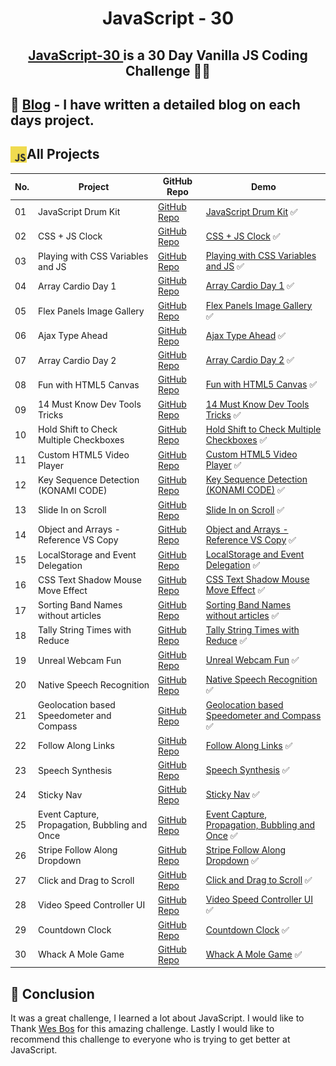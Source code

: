 <h1 align=center> JavaScript - 30 </h1>
<h2 align=center> <a href="https://javascript30.com/"> JavaScript-30 </a> is a 30 Day Vanilla JS Coding Challenge 👨‍💻 </h2>

## 📖 [Blog](https://dev.to/cenacr007_harsh/series/13349) - I have written a detailed blog on each days project.

## All Projects <img align="left" alt="JavaScript" width="26px" src="https://raw.githubusercontent.com/github/explore/80688e429a7d4ef2fca1e82350fe8e3517d3494d/topics/javascript/javascript.png" /> 

No. | Project        | GitHub Repo            | Demo
--|-----------|------------------------|---
01| JavaScript Drum Kit | [GitHub Repo](https://github.com/cenacrharsh/JS-30-Day-1) | [JavaScript Drum Kit](https://cenacrharsh.github.io/JS-30-Day-1/) ✅
02| CSS + JS Clock | [GitHub Repo](https://github.com/cenacrharsh/JS-30-Day-2) | [CSS + JS Clock](https://cenacrharsh.github.io/JS-30-DAY-2/) ✅
03| Playing with CSS Variables and JS | [GitHub Repo](https://github.com/cenacrharsh/JS-30-Day-3) | [Playing with CSS Variables and JS](https://cenacrharsh.github.io/JS-30-DAY-3/) ✅
04| Array Cardio Day 1 | [GitHub Repo](https://github.com/cenacrharsh/JS-30-Day-4) | [Array Cardio Day 1](https://cenacrharsh.github.io/JS-30-DAY-4/) ✅
05| Flex Panels Image Gallery | [GitHub Repo](https://github.com/cenacrharsh/JS-30-Day-5) | [Flex Panels Image Gallery](https://cenacrharsh.github.io/JS-30-DAY-5/) ✅
06| Ajax Type Ahead | [GitHub Repo](https://github.com/cenacrharsh/JS-30-Day-6) | [Ajax Type Ahead](https://cenacrharsh.github.io/JS-30-DAY-6/) ✅
07| Array Cardio Day 2 | [GitHub Repo](https://github.com/cenacrharsh/JS-30-Day-7) | [Array Cardio Day 2](https://cenacrharsh.github.io/JS-30-DAY-7/) ✅
08| Fun with HTML5 Canvas | [GitHub Repo](https://github.com/cenacrharsh/JS-30-Day-8) | [Fun with HTML5 Canvas](https://cenacrharsh.github.io/JS-30-DAY-8/) ✅
09| 14 Must Know Dev Tools Tricks | [GitHub Repo](https://github.com/cenacrharsh/JS-30-Day-9) | [14 Must Know Dev Tools Tricks](https://cenacrharsh.github.io/JS-30-DAY-9/) ✅
10| Hold Shift to Check Multiple Checkboxes | [GitHub Repo](https://github.com/cenacrharsh/JS-30-Day-10) | [Hold Shift to Check Multiple Checkboxes](https://cenacrharsh.github.io/JS-30-DAY-10/) ✅
11| Custom HTML5 Video Player | [GitHub Repo](https://github.com/cenacrharsh/JS-30-Day-11) | [Custom HTML5 Video Player](https://cenacrharsh.github.io/JS-30-DAY-12/) ✅
12| Key Sequence Detection (KONAMI CODE) | [GitHub Repo](https://github.com/cenacrharsh/JS-30-Day-12) | [Key Sequence Detection (KONAMI CODE)](https://cenacrharsh.github.io/JS-30-DAY-12/) ✅
13| Slide In on Scroll | [GitHub Repo](https://github.com/cenacrharsh/JS-30-Day-13) | [Slide In on Scroll](https://cenacrharsh.github.io/JS-30-DAY-13/) ✅
14| Object and Arrays - Reference VS Copy | [GitHub Repo](https://github.com/cenacrharsh/JS-30-Day-14) | [Object and Arrays - Reference VS Copy](https://cenacrharsh.github.io/JS-30-DAY-14/) ✅
15| LocalStorage and Event Delegation | [GitHub Repo](https://github.com/cenacrharsh/JS-30-Day-15) | [LocalStorage and Event Delegation](https://cenacrharsh.github.io/JS-30-DAY-15/) ✅
16| CSS Text Shadow Mouse Move Effect | [GitHub Repo](https://github.com/cenacrharsh/JS-30-Day-16) | [CSS Text Shadow Mouse Move Effect](https://cenacrharsh.github.io/JS-30-DAY-16/) ✅
17| Sorting Band Names without articles | [GitHub Repo](https://github.com/cenacrharsh/JS-30-Day-17) | [Sorting Band Names without articles](https://cenacrharsh.github.io/JS-30-DAY-17/) ✅
18| Tally String Times with Reduce | [GitHub Repo](https://github.com/cenacrharsh/JS-30-Day-18) | [Tally String Times with Reduce](https://cenacrharsh.github.io/JS-30-DAY-18/) ✅
19| Unreal Webcam Fun | [GitHub Repo](https://github.com/cenacrharsh/JS-30-Day-19) | [Unreal Webcam Fun](https://cenacrharsh.github.io/JS-30-DAY-19/) ✅
20| Native Speech Recognition | [GitHub Repo](https://github.com/cenacrharsh/JS-30-Day-20) | [Native Speech Recognition](https://cenacrharsh.github.io/JS-30-DAY-20/) ✅
21| Geolocation based Speedometer and Compass | [GitHub Repo](https://github.com/cenacrharsh/JS-30-Day-21) | [Geolocation based Speedometer and Compass](https://cenacrharsh.github.io/JS-30-DAY-21/) ✅
22| Follow Along Links | [GitHub Repo](https://github.com/cenacrharsh/JS-30-Day-22) | [Follow Along Links](https://cenacrharsh.github.io/JS-30-DAY-22/) ✅
23| Speech Synthesis | [GitHub Repo](https://github.com/cenacrharsh/JS-30-Day-23) | [Speech Synthesis](https://cenacrharsh.github.io/JS-30-DAY-23/) ✅
24| Sticky Nav | [GitHub Repo](https://github.com/cenacrharsh/JS-30-Day-24) | [Sticky Nav](https://cenacrharsh.github.io/JS-30-DAY-24/) ✅
25| Event Capture, Propagation, Bubbling and Once | [GitHub Repo](https://github.com/cenacrharsh/JS-30-Day-25) | [Event Capture, Propagation, Bubbling and Once](https://cenacrharsh.github.io/JS-30-DAY-25/) ✅
26| Stripe Follow Along Dropdown | [GitHub Repo](https://github.com/cenacrharsh/JS-30-Day-26) | [Stripe Follow Along Dropdown](https://cenacrharsh.github.io/JS-30-DAY-26/) ✅
27| Click and Drag to Scroll | [GitHub Repo](https://github.com/cenacrharsh/JS-30-Day-27) | [Click and Drag to Scroll](https://cenacrharsh.github.io/JS-30-DAY-27/) ✅
28| Video Speed Controller UI | [GitHub Repo](https://github.com/cenacrharsh/JS-30-Day-28) | [Video Speed Controller UI](https://cenacrharsh.github.io/JS-30-DAY-28/) ✅
29| Countdown Clock | [GitHub Repo](https://github.com/cenacrharsh/JS-30-Day-29) | [Countdown Clock](https://cenacrharsh.github.io/JS-30-DAY-29/) ✅
30| Whack A Mole Game | [GitHub Repo](https://github.com/cenacrharsh/JS-30-Day-30) | [Whack A Mole Game](https://cenacrharsh.github.io/JS-30-DAY-30/) ✅

## 🎯 Conclusion
It was a great challenge, I learned a lot about JavaScript. I would like to Thank [Wes Bos](https://github.com/wesbos) for this amazing challenge.
Lastly I would like to recommend this challenge to everyone who is trying to get better at JavaScript.
